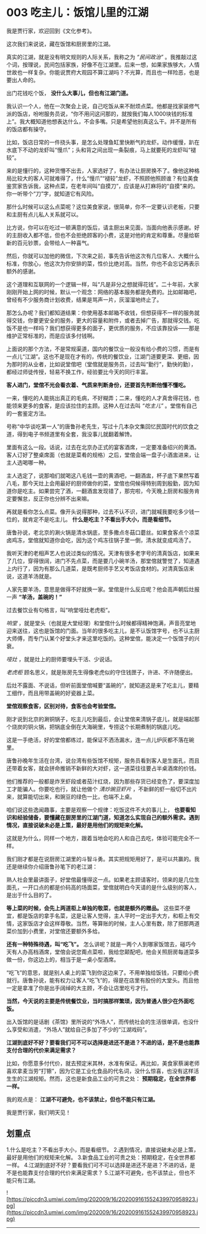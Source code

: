 # 003 吃主儿：饭馆儿里的江湖

我是贾行家，欢迎回到《文化参考》。

这次我们来说说，藏在饭馆和厨房里的江湖。

真实的江湖，就是没有明文规则的人际关系，我称之为 *“民间政治”* 。我推敲过这个词，按理说，民间包括家族，好像不在江湖里。后来一想，如果家族够大，人情世故也一样复杂。你能说贾府大观园不算江湖吗？不光算，而且也一样险恶，也是要出人命的。

出门花钱吃个饭， **没什么大事儿，但也有江湖门道。**

我认识一个人，他在一次聚会上说，自己吃饭从来不耐烦点菜。他都是找家装修气派的饭店，吩咐服务员说，“你不用问这问那的，就按我们每人1000块钱的标准上”。我大概知道他想表达什么，不会多嘴。只是希望他别真这么干。并不是所有的饭店都有操守。

比如，饭店日常的一件挠头事，是怎么处理鱼缸里快断气的龙虾。动作缓慢，趴在水底下不动的龙虾叫“慢爪”；头和背之间出现一条裂痕，马上就要死的龙虾叫“褪较”。

来的是懂行的，这种货懵不出去，人家选好了，有办法让厨房换不了。像他这种格局比较大的客人可就难得了，什么“慢爪”“褪较”龙虾，不照顾他照顾谁？有位美食鉴赏家告诉我，这种点菜，在老年间叫“自摸刀”，应该是从打麻将的“自摸”来的。你一听带个“刀”字，就知道它有风险。

那什么时候可以这么点菜呢？这位美食家说，很简单，你不一定要认识老板，只要和主厨有点儿私人关系就可以。

比方说，你可以在吃过一顿满意的饭后，请主厨出来见面，当面向他表示感谢。好的主厨收入都不低，但也不会拒绝顾客的小费，这是对他的肯定和尊重。尽量给崭新的百元钞票，会带给人一种喜气。

然后，你就可以加他的微信，下次来之前，事先告诉他这次有几位客人、大概什么标准，你放心，他这次为你安排的菜，性价比绝对高。当然，你也不会忘记再表示额外的感谢。

这个道理和互联网的一个逻辑一样，叫“凡是非分之想就得花钱”。二十年前，大家刚刚开始上网的时候，默认一个观念：网络的基本服务都是免费的。比如邮箱吧，曾经有不少服务商计划收费，结果是骂声一片，灰溜溜地终止了。

那怎么办呢？我们都知道结果：你使用基本邮箱不收钱，但想获得不一样的服务就得交钱，你要更安全的服务，更大的容量和附件，或者去掉广告，那就得交钱。吃饭不是也一样吗？我们想获得更多的面子，更优质的服务，不应该靠投诉——那是维护正常标准的，而是应该多付钱啊。

上面说的那个方法，不是常规渠道，国内的餐饮业一般没有给小费的习惯，而是有一点儿“江湖”。这也不是现在才有的，传统的餐饮业，江湖门道要更深、更细，因为那时的从业者，比如说堂倌吧（堂倌就是服务员，过去叫“勤行”，勤快的勤），都经过师徒传授，轻易不换工作，经验要比今天的同行丰富。

 **客人进门，堂倌不光会看衣着、气质来判断身份，还要首先判断他懂不懂吃。**

一来，懂吃的人能挑出真正的毛病，不好糊弄；二来，懂吃的人才真舍得花钱，也能领来更多的食客，是应该拉住的主顾。这种人在过去叫 *“吃主儿”* 。堂倌有自己的一套鉴定方法。

号称“中华谈吃第一人”的唐鲁孙老先生，写过十几本杂文集回忆民国时代的饮食之道，得到电子书频道里有全套，我没事儿就翻着解馋。

里面有这么一段。话说，过去在北京办正式的宴客酒席，一定要准备绍兴的黄酒。客人订好了整桌席面（也就是菜肴的规格）之后，堂倌会端一盘子小酒盅进来，让主人选喝哪一种。

主人选定了，说那咱们就喝这八毛钱一壶的黄酒吧，一翻酒盅，杯子底下果然写着八毛，那今天灶上会用最好的厨师做你的菜，堂倌也伺候得特别周到殷勤，因为知道你是吃主。如果尝完了酒，一翻酒盅发现错了，那完啦，今天晚上厨房和服务肯定要懈怠，反正你也分辨不出来嘛。

再就是看你怎么点菜。像开头说得那种，过去不认不识，进门就喊我要吃多少钱一位的，就肯定不是吃主儿。 **什么是吃主？不看出手大小，而是看细节。**

唐鲁孙说，老北京的涮火锅是清水锅底，至多撒点冬菇口蘑丝。如果食客点个凉菜卤鸡冻，堂倌就知道你会吃，因为这个鸡冻往锅子里一倒，清水就变成鸡汤了。

我听天津的老相声艺人也说过类似的情况。天津有很多老字号的清真饭店，如果来了几位，穿得很阔，进门不先点菜，而是要几小碗羊汤，那堂倌就警觉了，知道遇上内行了，因为有那么几道菜，是既考厨师手艺又考饭店食材的。对清真饭店来说，这道羊汤就是。

人家先要羊汤，意思是做得不好就换一家。堂倌是什么反应呢？他会高声朝后灶报一声 **“羊汤，盖碗的！”**

过去餐饮业有句格言，叫“响堂哑灶老虎柜”。

 *响堂* ，就是堂头（也就是大堂经理）和堂倌什么时候都得精神饱满，声音亮堂地迎来送往，这也是饭馆的门面。当年的很多吃主儿，是不认饭馆字号，也不认主厨大师傅，而专门认某个好堂头才来这里吃饭的。这种堂倌，能决定一个饭馆子的兴衰。

 *哑灶* ，就是灶上的厨师要埋头干活、少说话。

 *老虎柜* 顾名思义，就是账房先生得像老虎似的守住钱匣子，许进、不许随便出。

后灶不露面、不说话，但听前面堂倌喊要“盖碗的”，就知道这是来了吃主儿，要精工细作，而且用带盖碗的好瓷器上菜。

 **堂倌观察食客，区别对待，食客也会考验堂倌。**

刚才说到北京的涮铜锅子，吃主儿吃到最后，会让堂倌来清锅子底儿，就是端起那个烧炭的铜火锅，把锅底全倒在大海碗里，专捞这个长期煮制的锅底儿吃。

这是一手绝活，好的堂倌都练过，能保证不洒汤漏水，连一点儿炉灰都不落在碗里。

唐鲁孙晚年生活在台湾，说台湾有些饭馆不规矩，服务员看到客人是生面孔，而且还带着女客，就会拼命推销不新鲜的大对虾，这一道菜往往要占半桌酒席的价钱。

他们推荐的一般都是炸烹虾段或者茄汁红烧，因为那些存货已经变色了，要深度加工才能骗人。你要吃也行，就让他做个 *清炒豌豆虾片* ，不新鲜的虾一般切不出片来，就算能切出来，和豌豆的绿色一比，也端不上桌。

咱们说这些逸闻趣事，主要是观察一个规律：吃饭这件不大的事儿上， **也要看知识和经验储备，要懂藏在厨房里的江湖门道，知道怎么实现自己的额外需求。遇到情况，直接说破未必是上策，最好是用他们的规矩来化解。**

这就是为什么，同样一个地方，跟着当地会吃的人和自己去吃，体验可能完全不一样。

我们刚才都是在说厨房江湖里的斗智斗勇。其实把规矩用好了，是可以共赢的。我还是继续你介绍唐鲁孙笔下的老江湖：

熟人社会里最讲面子，好堂倌最懂得这一点。如果老主顾请客时，领来的是几位生面孔，一开口点的都是价码高的场面菜，堂倌就明白今天请的是什么级别的客人，是出于什么目的了。

 **等上菜的时候，会先上两道柜上单独的敬菜，也就是额外的赠品。** 这些菜不便宜，都是饭店的拿手名菜，这是让客人觉得，主人平时一定出手大方，和柜上有交情，这家饭店才会这样尊敬。当然，等算账的时候，主人心里有数，除了把那两道菜价加到小费里，对堂倌还要额外多给。

 **还有一种特殊待遇，叫“吃飞”。** 怎么讲呢？就是一两个人到哪家饭馆去，碰巧今天有人办高档酒席，堂倌会说您甭点菜啦，我给您颠配吧，他会关照厨房每道菜多做一份，你这边上的，相当于是一桌小型酒席。

“吃飞”的意思，就是别人桌上的菜飞到你这边来了。不用单独给饭钱，只要给小费就行。唐鲁孙说，能有权力让客人“吃飞”的，得是在店里有股份的大堂头。而且他一定是拿准了你是出手阔绰的大主顾，不会让店里吃亏才行。

 **当然，今天说的主要是传统餐饮业，当时搞那样繁琐，因为普通人很少在外面吃饭。**

出入饭馆的是话剧《茶馆》里所说的“外场人”，而传统社会的生活很单调，也没什么享受和消遣，“外场人”就给自己多加了不少的“江湖戏码”。

 **江湖到底好不好？要看我们可不可以选择是进还不是进？不进的话，是不是也能靠支付合理的代价来满足需求？**

比如，你愿意多付代价，就去预定米其林，水准有保证。再比如，美食家蔡澜老师喜欢拿麦当劳“打镲”，因为它是工业化食品的代名词，没什么惊喜，也没有这样活生生的江湖规矩。然而，这也是新食品工业的可贵之处： **预期稳定，在全世界都一样。**

我的观点是： **江湖不可避免，也不该禁止，但也不能只有江湖。**

我是贾行家，我们明天见！

## 划重点

1.什么是吃主？不看出手大小，而是看细节。
2.遇到情况，直接说破未必是上策，最好是用他们的规矩来化解。
3.新食品工业的可贵之处：预期稳定，在全世界都一样。
4.江湖到底好不好？要看我们可不可以选择是进还不是进？不进的话，是不是也能靠支付合理的代价来满足需求？
5.江湖不可避免，也不该禁止，但也不能只有江湖。

![https://piccdn3.umiwi.com/img/202009/16/202009161552439970958923.jpg](https://piccdn3.umiwi.com/img/202009/16/202009161552439970958923.jpg)

---
